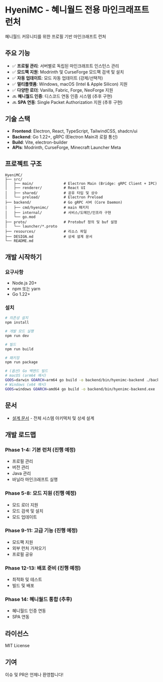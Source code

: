 # HyeniMC - 혜니월드 전용 마인크래프트 런처

혜니월드 커뮤니티를 위한 프로필 기반 마인크래프트 런처

## 주요 기능

- ✅ **프로필 관리**: 서버별로 독립된 마인크래프트 인스턴스 관리
- ✅ **모드팩 지원**: Modrinth 및 CurseForge 모드팩 검색 및 설치
- ✅ **자동 업데이트**: 모드 자동 업데이트 (강제/선택적)
- ✅ **멀티플랫폼**: Windows, macOS (Intel & Apple Silicon) 지원
- ✅ **다양한 로더**: Vanilla, Fabric, Forge, NeoForge 지원
- 🔜 **혜니월드 인증**: 디스코드 연동 인증 시스템 (추후 구현)
- 🔜 **SPA 연동**: Single Packet Authorization 지원 (추후 구현)

## 기술 스택

- **Frontend**: Electron, React, TypeScript, TailwindCSS, shadcn/ui
- **Backend**: Go 1.22+, gRPC (Electron Main과 로컬 통신)
- **Build**: Vite, electron-builder
- **APIs**: Modrinth, CurseForge, Minecraft Launcher Meta

## 프로젝트 구조

```
HyeniMC/
├── src/
│   ├── main/              # Electron Main (Bridge: gRPC Client + IPC)
│   ├── renderer/          # React UI
│   ├── shared/            # 공유 타입 및 상수
│   └── preload/           # Electron Preload
├── backend/               # Go gRPC 서버 (Core Daemon)
│   ├── cmd/hyenimc/       # main 패키지
│   ├── internal/          # 서비스/도메인/인프라 구현
│   └── go.mod
├── proto/                 # Protobuf 정의 및 buf 설정
│   └── launcher/*.proto
├── resources/             # 리소스 파일
├── DESIGN.md              # 상세 설계 문서
└── README.md
```

## 개발 시작하기

### 요구사항

- Node.js 20+
- npm 또는 yarn
- Go 1.22+

### 설치

```bash
# 의존성 설치
npm install

# 개발 모드 실행
npm run dev

# 빌드
npm run build

# 패키징
npm run package

# (옵션) Go 백엔드 빌드
# macOS (arm64 예시)
GOOS=darwin GOARCH=arm64 go build -o backend/bin/hyenimc-backend ./backend
# Windows (x64 예시)
GOOS=windows GOARCH=amd64 go build -o backend/bin/hyenimc-backend.exe ./backend
```

## 문서

- [설계 문서](./DESIGN.md) - 전체 시스템 아키텍처 및 상세 설계

## 개발 로드맵

### Phase 1-4: 기본 런처 (진행 예정)
- 프로필 관리
- 버전 관리
- Java 관리
- 바닐라 마인크래프트 실행

### Phase 5-8: 모드 지원 (진행 예정)
- 모드 로더 지원
- 모드 검색 및 설치
- 모드 업데이트

### Phase 9-11: 고급 기능 (진행 예정)
- 모드팩 지원
- 외부 런처 가져오기
- 프로필 공유

### Phase 12-13: 배포 준비 (진행 예정)
- 최적화 및 테스트
- 빌드 및 배포

### Phase 14: 혜니월드 통합 (추후)
- 혜니월드 인증 연동
- SPA 연동

## 라이선스

MIT License

## 기여

이슈 및 PR은 언제나 환영합니다!

